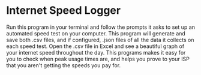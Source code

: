 # Internet Speed Logger

Run this program in your terminal and follow the prompts it asks to set up an automated speed test on your computer. This program will generate and save both .csv files, and if configured, .json files of all the data it collects on each speed test. Open the .csv file in Excel and see a beautiful graph of your internet speed throughout the day. This programs makes it easy for you to check when peak usage times are, and helps you prove to your ISP that you aren't getting the speeds you pay for.
